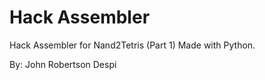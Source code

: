 # Hack Assembler
Hack Assembler for Nand2Tetris (Part 1)
Made with Python.

By: John Robertson Despi
